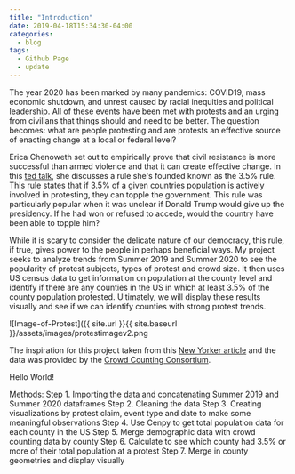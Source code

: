 ```yaml
---
title: "Introduction"
date: 2019-04-18T15:34:30-04:00
categories:
  - blog
tags:
  - Github Page
  - update
---
```


   The year 2020 has been marked by many pandemics: COVID19, mass economic shutdown, and unrest caused by racial inequities and political leadership. All of these events have been met with protests and an urging from civilians that things should and need to be better. The question becomes: what are people protesting and are protests an effective source of enacting change at a local or federal level? 
   
   Erica Chenoweth set out to empirically prove that civil resistance is more successful than armed violence and that it can create effective change. In this [ted talk](https://www.youtube.com/watch?v=YJSehRlU34w/), she discusses a rule she's founded known as the 3.5% rule. This rule states that if 3.5% of a given countries population is actively involved in protesting, they can topple the government. This rule was particularly popular when it was unclear if Donald Trump would give up the presidency. If he had won or refused to accede, would the country have been able to topple him? 
    
   While it is scary to consider the delicate nature of our democracy, this rule, if true, gives power to the people in perhaps beneficial ways. My project seeks to analyze trends from Summer 2019 and Summer 2020 to see the popularity of protest subjects, types of protest and crowd size. It then uses US census data to get information on population at the county level and identify if there are any counties in the US in which at least 3.5% of the county population protested. Ultimately, we will display these results visually and see if we can identify counties with strong protest trends.

![Image-of-Protest]({{ site.url }}{{ site.baseurl }}/assets/images/protestimagev2.png

The inspiration for this project taken from this [New Yorker article](https://www.newyorker.com/magazine/2020/11/23/how-to-stop-a-power-grab/) and the data was provided by the [Crowd Counting Consortium](https://sites.google.com/view/crowdcountingconsortium/home/). 

Hello World! 

Methods:
Step 1. Importing the data and concatenating Summer 2019 and Summer 2020 dataframes
Step 2. Cleaning the data 
Step 3. Creating visualizations by protest claim, event type and date to make some meaningful observations
Step 4. Use Cenpy to get total population data for each county in the US
Step 5. Merge demographic data with crowd counting data by county
Step 6. Calculate to see which county had 3.5% or more of their total population at a protest
Step 7. Merge in county geometries and display visually
